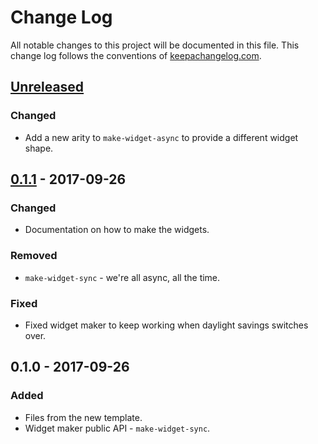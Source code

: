 # Change Log
All notable changes to this project will be documented in this file. This change log follows the conventions of [keepachangelog.com](http://keepachangelog.com/).

## [Unreleased]
### Changed
- Add a new arity to `make-widget-async` to provide a different widget shape.

## [0.1.1] - 2017-09-26
### Changed
- Documentation on how to make the widgets.

### Removed
- `make-widget-sync` - we're all async, all the time.

### Fixed
- Fixed widget maker to keep working when daylight savings switches over.

## 0.1.0 - 2017-09-26
### Added
- Files from the new template.
- Widget maker public API - `make-widget-sync`.

[Unreleased]: https://github.com/your-name/cljs-slides/compare/0.1.1...HEAD
[0.1.1]: https://github.com/your-name/cljs-slides/compare/0.1.0...0.1.1
